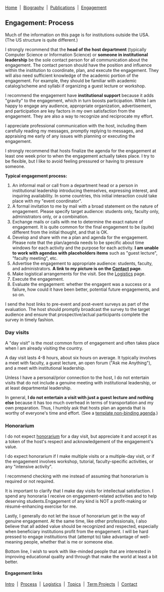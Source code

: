 [Home](/)&nbsp;&nbsp;\|&nbsp;&nbsp;[Biography](/bio)&nbsp;&nbsp;\|&nbsp;&nbsp;[Publications](/pubs)&nbsp;&nbsp;\|&nbsp;&nbsp;[Engagement](/engagement/)

## Engagement: Process

Much of the information on this page is for institutions outside the USA. (The US structure is quite different.)

I strongly recommend that the **head of the host department** (typically Computer Science or Information
Science) or **someone in institutional leadership** be the sole contact person for all communication
about the engagement. The contact person should have the position and influence within the institution
to coordinate, plan, and execute the engagement. They will also need sufficient knowledge of the academic
portion of the engagement. For example, they should be familiar with academic catalog/scheme and syllabi
if organizing a guest lecture or workshop.

I recommend the engagement have **institutional support** because it adds "gravity" to the engagement, 
which in turn boosts participation. While I am happy to engage any audience, appropriate organization,
advertisement, and participation are key factors in my own satisfaction from the engagement. They are
also a way to recognize and reciprocate my effort.

I appreciate professional communication with the host, including them carefully reading my messages, 
promptly replying to messages, and appraising me early of any issues with planning or executing the
engagement.

I strongly recommend that hosts finalize the agenda for the engagement at least one week prior to when
the engagement actually takes place. I try to be flexible, but I like to avoid feeling pressured or 
having to pressure someone.


**Typical engagement process:**

1. An informal mail or call from a department head or a person in institutional leadership introducing
   themselves, expressing interest, and inquiring availability. In some countries, this initial interaction
   could take place with my "event coordinator".
3. A formal invitation to me by mail with a broad statement on the nature of engagement.
   Please specify target audience: students only, faculty only, administrators only, or a combination.
4. Exchange mails or calls with me to determine the exact nature of engagement. It is quite common for the
   final engagement to be (quite) different from the initial thought, and that is OK.
5. Develop and share with me a plan and agenda for the engagement. Please note that the plan/agenda needs
   to be specific about time windows for each activity and the purpose for each activity. **I am unable to
   work with agendas with placeholders items** such as "guest lecture", "faculty meeting", etc.
6. Advertise the engagement to appropriate audience: students, faculty, and administrators. 
   **A link to my picture is on the [Contact](contact) page**.
7. Make logistical arrangements for the visit. See the [Logistics](logistics) page.
9. Execute the engagement.
10. Evaluate the engagement: whether the engagent was a success or a failure, how could it have been better,
    potential future engagements, and so on.

I send the host links to pre-event and post-event surveys as part of the evaluation. The host should promptly
broadcast the survey to the target audience and ensure that prospective/actual participants complete the survey
in timely fashion.


### Day visits

A "day visit" is the most common form of engagement and often takes place when I am already 
visiting the country.

A day visit lasts 4-8 hours, about six hours on average. It typically involves a meet with faculty,
a guest lecture, an open forum ("Ask me Anything"), and a meet with institutional leadership.

Unless I have a personal/prior connection to the host, I do not entertain visits that do not include 
a genuine meeting with institutional leadership, or at least departmental leadership.

In general, **I do not entertain a visit with just a guest lecture and nothing else** because it 
has too much overhead in terms of transportation and my own preparation. Thus, I humbly ask that 
hosts plan an agenda that is worthy of everyone's time and effort. 
(See a [template non-binding agenda](day-visit-agenda-template).)


### Honorarium

I do not expect [honorarium](https://en.wikipedia.org/wiki/Honorarium) for a day visit, but appreciate
it and accept it as a token of the host's respect and acknowledgement of the engagement's value.

I do expect honorarium if I make multiple visits or a multiple-day visit, or if the engagement 
involves workshop, tutorial, faculty-specific activities, or any "intensive activity". 

I recommend checking with me instead of assuming that honorarium is required or not required.

It is important to clarify that I make
day visits for intellectual satisfaction. I spend any honoraria I receive on engagement-related
activities and to help deserving students.Engagement of any kind is NOT a profit-making or
résumé-enhancing exercise for me.

Lastly, I generally do not let the issue of honorarium get in the way of genuine engagement. 
At the same time, like other professionals, I also believe that all added value should be recognized
and respected,
especially when beneficiary institutions profit from the engagement. I will be hard pressed to engage
instituitions that (attempt to) take advantage of well-meaning people, whether that is me or someone else.

Bottom line, I wish to work with like-minded people that are interested in improving educational
quality and through that make the world at least a bit better.


#### Engagement links

[Intro](/engagement/)&nbsp;&nbsp;\|&nbsp;&nbsp;[Process](process)&nbsp;&nbsp;\|&nbsp;&nbsp;[Logistics](logistics)&nbsp;&nbsp;\|&nbsp;&nbsp;[Topics](topics)&nbsp;&nbsp;\|&nbsp;&nbsp;[Term Projects](term-projects)&nbsp;&nbsp;\|&nbsp;&nbsp;[Contact](contact)

